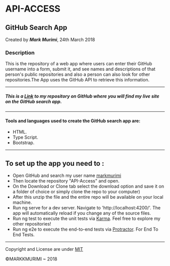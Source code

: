 # API-ACCESS
## GitHub Search App
Created by ***Mark Murimi***, 24th March 2018

### Description
This is the repository of a web app where users can enter their GitHub username into a form, submit it, and see names and descriptions of that person's public repositories and also a person can also look for other repositories.The App uses the GitHub API to retrieve this information.

---
##### This is a [Link](https://github.com/markmurimi/API-Access) to my repository on GitHub where you will find my live site on the GitHub search app.

---
#### Tools and languages used to create the GitHub search app are:
* HTML.
* Type Script.
* Bootstrap.

---

## To set up the app you need to :
* Open GitHub and search my user name [markmurimi](https://github.com/markmurimi)
* Then locate the repository "API-Access" and open.
* On the Download or Clone tab select the download option and save it on a folder of choice or simply clone the repo to your computer)
* After this unzip the file and the entire repo will be available on your local machine.
* Run ng serve for a dev server. Navigate to 'http://localhost:4200/'. The app will automatically reload if you change any of the source files.
* Run ng test to execute the unit tests via [Karma](https://karma-runner.github.io/2.0/index.html). Feel free to explore my other repositories!
* Run ng e2e to execute the end-to-end tests via [Protractor](http://www.protractortest.org/#/). For End To End Tests.

---
Copyright and License are under [MIT](https://github.com/markmurimi/API-Access/blob/master/LICENSE)

©MARKKMURIMI ~ 2018